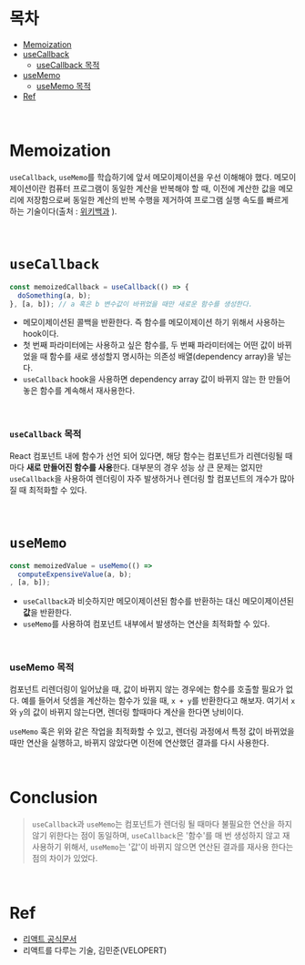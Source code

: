 # 목차

- [Memoization](#memoization)
- [useCallback](#usecallback)
  - [useCallback 목적](#usecallback-목적)
- [useMemo](#usememo)
  - [useMemo 목적](#usememo-목적)
- [Ref](#ref)

<br>

# Memoization

`useCallback`, `useMemo`를 학습하기에 앞서 메모이제이션을 우선 이해해야 했다. 메모이제이션이란 컴퓨터 프로그램이 동일한 계산을 반복해야 할 때, 이전에 계산한 값을 메모리에 저장함으로써 동일한 계산의 반복 수행을 제거하여 프로그램 실행 속도를 빠르게 하는 기술이다(출처 : [위키백과](https://ko.wikipedia.org/wiki/%EB%A9%94%EB%AA%A8%EC%9D%B4%EC%A0%9C%EC%9D%B4%EC%85%98) ).

<br>

# `useCallback`

```javascript
const memoizedCallback = useCallback(() => {
  doSomething(a, b);
}, [a, b]); // a 혹은 b 변수값이 바뀌었을 때만 새로운 함수를 생성한다.
```

- 메모이제이션된 콜백을 반환한다. 즉 함수를 메모이제이션 하기 위해서 사용하는 hook이다.
- 첫 번째 파라미터에는 사용하고 싶은 함수를, 두 번째 파라미터에는 어떤 값이 바뀌었을 때 함수를 새로 생성할지 명시하는 의존성 배열(dependency array)을 넣는다.
- `useCallback` hook을 사용하면 dependency array 값이 바뀌지 않는 한 만들어 놓은 함수를 계속해서 재사용한다.

<br>

### `useCallback` 목적

React 컴포넌트 내에 함수가 선언 되어 있다면, 해당 함수는 컴포넌트가 리렌더링될 때마다 **새로 만들어진 함수를 사용**한다. 대부분의 경우 성능 상 큰 문제는 없지만 `useCallback`을 사용하여 렌더링이 자주 발생하거나 렌더링 할 컴포넌트의 개수가 많아질 때 최적화할 수 있다.

<br>

# `useMemo`

```javascript
const memoizedValue = useMemo(() =>
  computeExpensiveValue(a, b);
, [a, b]);
```

- `useCallback`과 비슷하지만 메모이제이션된 함수를 반환하는 대신 메모이제이션된 **값**을 반환한다.
- `useMemo`를 사용하여 컴포넌트 내부에서 발생하는 연산을 최적화할 수 있다.

<br>

### useMemo 목적

컴포넌트 리렌더링이 일어났을 때, 값이 바뀌지 않는 경우에는 함수를 호출할 필요가 없다. 예를 들어서 덧셈을 계산하는 함수가 있을 때, `x + y`를 반환한다고 해보자. 여기서 `x`와 `y`의 값이 바뀌지 않는다면, 렌더링 할때마다 계산을 한다면 낭비이다.

`useMemo` 훅은 위와 같은 작업을 최적화할 수 있고, 렌더링 과정에서 특정 값이 바뀌었을 때만 연산을 실행하고, 바뀌지 않았다면 이전에 연산했던 결과를 다시 사용한다.

<br>

# Conclusion

> `useCallback`과 `useMemo`는 컴포넌트가 렌더링 될 때마다 불필요한 연산을 하지 않기 위한다는 점이 동일하며, `useCallback`은 '함수'를 매 번 생성하지 않고 재사용하기 위해서, `useMemo`는 '값'이 바뀌지 않으면 연산된 결과를 재사용 한다는 점의 차이가 있었다.

<br>

# Ref

- [리액트 공식문서](https://ko.reactjs.org/docs/hooks-reference.html#usecallback)
- 리액트를 다루는 기술, 김민준(VELOPERT)
